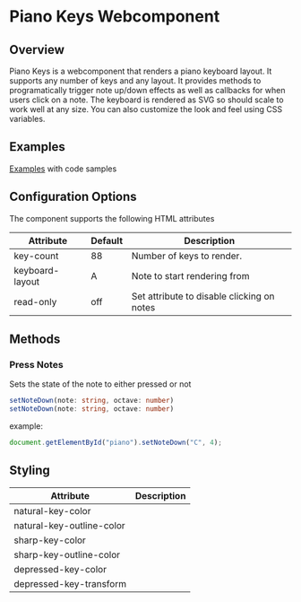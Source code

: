# Piano Keys Webcomponent

## Overview
Piano Keys is a webcomponent that renders a piano keyboard layout. It supports any number of keys and any layout. 
It provides methods to programatically trigger note up/down effects as well as callbacks for when users click on a note. 
The keyboard is rendered as SVG so should scale to work well at any size. 
You can also customize the look and feel using CSS variables.

## Examples
[Examples](https://crswty.github.io/piano-keys-webcomponent/) with code samples 

## Configuration Options

The component supports the following HTML attributes

| Attribute        | Default   | Description
| ---------------- | --------- | -----------
| key-count        | 88        | Number of keys to render.
| keyboard-layout  | A         | Note to start rendering from 
| read-only        | off       | Set attribute to disable clicking on notes

## Methods

### Press Notes
Sets the state of the note to either pressed or not
```typescript
setNoteDown(note: string, octave: number)
setNoteDown(note: string, octave: number)
```
example:
```javascript
document.getElementById("piano").setNoteDown("C", 4);
```


## Styling


| Attribute                  |  Description
| ----------------           |  -----------
| natural-key-color          | 
| natural-key-outline-color  |   
| sharp-key-color            |   
| sharp-key-outline-color    |   
| depressed-key-color        |   
| depressed-key-transform    |   
